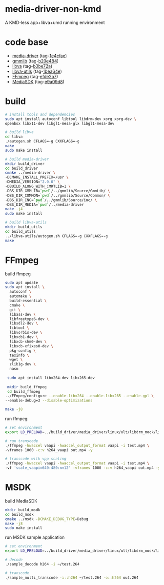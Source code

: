 # media-driver-non-kmd
A KMD-less app+libva+umd running environment

# code base
- [media-driver](https://github.com/intel/media-driver) (tag-[1e4cfae](https://github.com/intel/media-driver/commit/1e4cfae7c72cde426a93ebbbbfc2103cfe900216))
- [gmmlib](https://github.com/intel/gmmlib) (tag-[b20e484](https://github.com/intel/gmmlib/commit/b20e484a5b4c002bfba40d7464bc9e67fbed5d28))
- [libva](https://github.com/intel/libva) (tag-[b3be72a](https://github.com/intel/libva/commit/b3be72a5a110880f70626d7c3bed953cdde124b2))
- [libva-utils](https://github.com/intel/libva-utils) (tag-[1bea64e](https://github.com/intel/libva-utils/commit/1bea64e12144fce74363538232c1a94ee9c98446))
- [FFmpeg](https://github.com/FFmpeg/FFmpeg) (tag-[efde2a7](https://github.com/FFmpeg/FFmpeg/commit/efde2a70ffe6d8f5b53d0d1ea9c9c54fe9d979d4))
- [MediaSDK](https://github.com/Intel-Media-SDK/MediaSDK) (tag-[e9a09d8](https://github.com/Intel-Media-SDK/MediaSDK/commit/e9a09d89d5b20756668243eb0ada75cb826d6294))
# build
```bash
# install tools and dependencies
sudo apt install autoconf libtool libdrm-dev xorg xorg-dev \
openbox libx11-dev libgl1-mesa-glx libgl1-mesa-dev

# build libva
cd libva
./autogen.sh CFLAGS=-g CXXFLAGS=-g
make
sudo make install

# build media-driver
mkdir build_driver
cd build_driver
cmake ../media-driver \
-DCMAKE_INSTALL_PREFIX=/usr \
-DMEDIA_VERSION="2.0.0" \
-DBUILD_ALONG_WITH_CMRTLIB=1 \
-DBS_DIR_GMMLIB=`pwd`/../gmmlib/Source/GmmLib/ \
-DBS_DIR_COMMON=`pwd`/../gmmlib/Source/Common/ \
-DBS_DIR_INC=`pwd`/../gmmlib/Source/inc/ \
-DBS_DIR_MEDIA=`pwd`/../media-driver
make -j4
sudo make install

# build libva-utils
mkdir build_utils
cd build_utils
../libva-utils/autogen.sh CFLAGS=-g CXXFLAGS=-g
make
```

# FFmpeg

build ffmpeg
```bash
sudo apt update
sudo apt install \
  autoconf \
  automake \
  build-essential \
  cmake \
  git \
  libass-dev \
  libfreetype6-dev \
  libsdl2-dev \
  libtool \
  libvorbis-dev \
  libxcb1-dev \
  libxcb-shm0-dev \
  libxcb-xfixes0-dev \
  pkg-config \
  texinfo \
  wget \
  zlib1g-dev \
  nasm
  
 sudo apt install libx264-dev libx265-dev
 
 mkdir build_ffmpeg
 cd build_ffmpeg
../FFmpeg/configure --enable-libx264 --enable-libx265 --enable-gpl \
--enable-debug=3 --disable-optimizations 

make -j8
```

run ffmpeg
```bash
# set environment
export LD_PRELOAD=../build_driver/media_driver/linux/ult/libdrm_mock/libdrm_mock.so

# run transcode
./ffmpeg -hwaccel vaapi -hwaccel_output_format vaapi -i test.mp4 \
-vframes 1000 -c:v h264_vaapi out.mp4 -y

# transcode with vpp scaling
./ffmpeg -hwaccel vaapi -hwaccel_output_format vaapi -i test.mp4 \
-vf 'scale_vaapi=640:480:nv12' -vframes 1000 -c:v h264_vaapi out.mp4 -y
```

# MSDK

build MediaSDK
```bash
mkdir build_msdk
cd build_msdk
cmake ../msdk -DCMAKE_DEBUG_TYPE=Debug
make -j8
sudo make install
```

run MSDK sample application
```bash
# set environment
export LD_PRELOAD=../build_driver/media_driver/linux/ult/libdrm_mock/libdrm_mock.so

# decode
./sample_decode h264 -i ~/test.264

# transcode
./sample_multi_transcode -i::h264 ~/test.264 -o::h264 out.264
```

